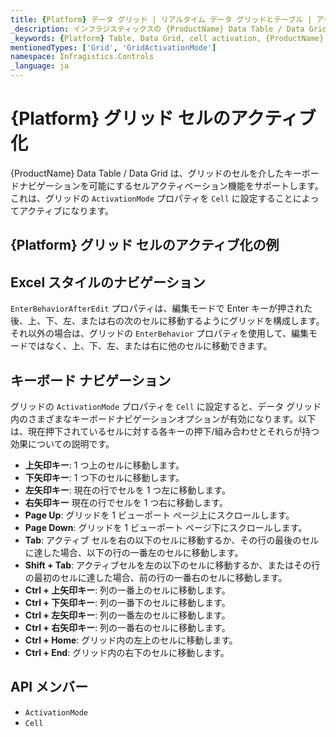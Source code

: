 ```yaml
---
title: {Platform} データ グリッド | リアルタイム データ グリッドとテーブル | アクティブ化 | インフラジスティックス
_description: インフラジスティックスの {ProductName} Data Table / Data Grid を使用して、グリッドのセルを介したキーボードナビゲーションを可能にするセルのアクティブ化機能をサポートします。{ProductName} テーブル チュートリアルを是非お試しください!
_keywords: {Platform} Table, Data Grid, cell activation, {ProductName}, Infragistics, {Platform} テーブル, データ グリッド, セルのアクティブ化, インフラジスティックス
mentionedTypes: ['Grid', 'GridActivationMode']
namespace: Infragistics.Controls
_language: ja
---
```


# {Platform} グリッド セルのアクティブ化

{ProductName} Data Table / Data Grid は、グリッドのセルを介したキーボードナビゲーションを可能にするセルアクティベーション機能をサポートします。これは、グリッドの `ActivationMode` プロパティを `Cell` に設定することによってアクティブになります。

## {Platform} グリッド セルのアクティブ化の例


<code-view style="height: 600px"
           data-demos-base-url="{environment:dvDemosBaseUrl}"
           iframe-src="{environment:dvDemosBaseUrl}/grids/data-grid-cell-activation"
           alt="{Platform} グリッド セルのアクティブ化の例"
           github-src="grids/data-grid/cell-activation">
</code-view>

<div class="divider--half"></div>

## Excel スタイルのナビゲーション

`EnterBehaviorAfterEdit` プロパティは、編集モードで Enter キーが押された後、上、下、左、または右の次のセルに移動するようにグリッドを構成します。それ以外の場合は、グリッドの `EnterBehavior` プロパティを使用して、編集モードではなく、上、下、左、または右に他のセルに移動できます。

## キーボード ナビゲーション

グリッドの `ActivationMode` プロパティを `Cell` に設定すると、データ グリッド内のさまざまなキーボードナビゲーションオプションが有効になります。以下は、現在押下されているセルに対する各キーの押下/組み合わせとそれらが持つ効果についての説明です。

- <b>上矢印キー</b>: 1 つ上のセルに移動します。
- <b>下矢印キー</b>: 1 つ下のセルに移動します。
- <b>左矢印キー</b>: 現在の行でセルを 1 つ左に移動します。
- <b>右矢印キー</b> 現在の行でセルを 1 つ右に移動します。
- <b>Page Up</b>: グリッドを 1 ビューポート ページ上にスクロールします。
- <b>Page Down</b>: グリッドを 1 ビューポート ページ下にスクロールします。
- <b>Tab</b>: アクティブ セルを右の以下のセルに移動するか、その行の最後のセルに達した場合、以下の行の一番左のセルに移動します。
- <b>Shift + Tab</b>: アクティブセルを左の以下のセルに移動するか、またはその行の最初のセルに達した場合、前の行の一番右のセルに移動します。
- <b>Ctrl + 上矢印キー</b>: 列の一番上のセルに移動します。
- <b>Ctrl + 下矢印キー</b>: 列の一番下のセルに移動します。
- <b>Ctrl + 左矢印キー</b>: 列の一番左のセルに移動します。
- <b>Ctrl + 右矢印キー</b>: 列の一番右のセルに移動します。
- <b>Ctrl + Home</b>: グリッド内の左上のセルに移動します。
- <b>Ctrl + End</b>: グリッド内の右下のセルに移動します。

## API メンバー

 - `ActivationMode`
 - `Cell`